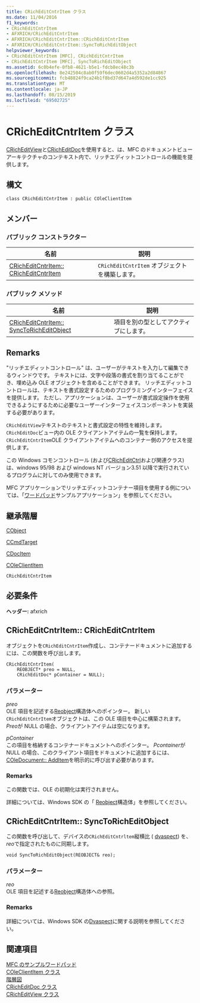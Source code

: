 ```yaml
---
title: CRichEditCntrItem クラス
ms.date: 11/04/2016
f1_keywords:
- CRichEditCntrItem
- AFXRICH/CRichEditCntrItem
- AFXRICH/CRichEditCntrItem::CRichEditCntrItem
- AFXRICH/CRichEditCntrItem::SyncToRichEditObject
helpviewer_keywords:
- CRichEditCntrItem [MFC], CRichEditCntrItem
- CRichEditCntrItem [MFC], SyncToRichEditObject
ms.assetid: 6c0b4efe-0fb8-4621-b5e1-fdcb8ec48c3b
ms.openlocfilehash: 8e242504c8ab0f59f6dec0602d4a5352a2d84867
ms.sourcegitcommit: fcb48824f9ca24b1f8bd37d647a4d592de1cc925
ms.translationtype: MT
ms.contentlocale: ja-JP
ms.lasthandoff: 08/15/2019
ms.locfileid: "69502725"
---
```

# <a name="cricheditcntritem-class"></a>CRichEditCntrItem クラス

[CRichEditView](../../mfc/reference/cricheditview-class.md)と[CRichEditDoc](../../mfc/reference/cricheditdoc-class.md)を使用すると、は、MFC のドキュメントビューアーキテクチャのコンテキスト内で、リッチエディットコントロールの機能を提供します。

## <a name="syntax"></a>構文

```
class CRichEditCntrItem : public COleClientItem
```

## <a name="members"></a>メンバー

### <a name="public-constructors"></a>パブリック コンストラクター

|名前|説明|
|----------|-----------------|
|[CRichEditCntrItem:: CRichEditCntrItem](#cricheditcntritem)|`CRichEditCntrItem` オブジェクトを構築します。|

### <a name="public-methods"></a>パブリック メソッド

|名前|説明|
|----------|-----------------|
|[CRichEditCntrItem:: SyncToRichEditObject](#synctoricheditobject)|項目を別の型としてアクティブにします。|

## <a name="remarks"></a>Remarks

"リッチエディットコントロール" は、ユーザーがテキストを入力して編集できるウィンドウです。 テキストには、文字や段落の書式を割り当てることができ、埋め込み OLE オブジェクトを含めることができます。 リッチエディットコントロールは、テキストを書式設定するためのプログラミングインターフェイスを提供します。 ただし、アプリケーションは、ユーザーが書式設定操作を使用できるようにするために必要なユーザーインターフェイスコンポーネントを実装する必要があります。

`CRichEditView`テキストのテキストと書式設定の特性を維持します。 `CRichEditDoc`ビュー内の OLE クライアントアイテムの一覧を保持します。 `CRichEditCntrItem`OLE クライアントアイテムへのコンテナー側のアクセスを提供します。

この Windows コモンコントロール (および[CRichEditCtrl](../../mfc/reference/cricheditctrl-class.md)および関連クラス) は、windows 95/98 および windows NT バージョン3.51 以降で実行されているプログラムに対してのみ使用できます。

MFC アプリケーションでリッチエディットコンテナー項目を使用する例については、「[ワードパッド](../../overview/visual-cpp-samples.md)サンプルアプリケーション」を参照してください。

## <a name="inheritance-hierarchy"></a>継承階層

[CObject](../../mfc/reference/cobject-class.md)

[CCmdTarget](../../mfc/reference/ccmdtarget-class.md)

[CDocItem](../../mfc/reference/cdocitem-class.md)

[COleClientItem](../../mfc/reference/coleclientitem-class.md)

`CRichEditCntrItem`

## <a name="requirements"></a>必要条件

**ヘッダー:** afxrich

##  <a name="cricheditcntritem"></a>CRichEditCntrItem:: CRichEditCntrItem

オブジェクトを`CRichEditCntrItem`作成し、コンテナードキュメントに追加するには、この関数を呼び出します。

```
CRichEditCntrItem(
    REOBJECT* preo = NULL,
    CRichEditDoc* pContainer = NULL);
```

### <a name="parameters"></a>パラメーター

*preo*<br/>
OLE 項目を記述する[Reobject](/windows/win32/api/richole/ns-richole-reobject)構造体へのポインター。 新しい`CRichEditCntrItem`オブジェクトは、この OLE 項目を中心に構築されます。 *Preo*が NULL の場合、クライアントアイテムは空になります。

*pContainer*<br/>
この項目を格納するコンテナードキュメントへのポインター。 *Pcontainer*が NULL の場合、このクライアント項目をドキュメントに追加するには、 [COleDocument:: AddItem](../../mfc/reference/coledocument-class.md#additem)を明示的に呼び出す必要があります。

### <a name="remarks"></a>Remarks

この関数では、OLE の初期化は実行されません。

詳細については、Windows SDK の「 [Reobject](/windows/win32/api/richole/ns-richole-reobject)構造体」を参照してください。

##  <a name="synctoricheditobject"></a>CRichEditCntrItem:: SyncToRichEditObject

この関数を呼び出して、デバイスの`CRichEditCntrltem`縦横比 ( [dvaspect](/windows/win32/api/wtypes/ne-wtypes-dvaspect)) を、 *reo*で指定されたものに同期します。

```
void SyncToRichEditObject(REOBJECT& reo);
```

### <a name="parameters"></a>パラメーター

*reo*<br/>
OLE 項目を記述する[Reobject](/windows/win32/api/richole/ns-richole-reobject)構造体への参照。

### <a name="remarks"></a>Remarks

詳細については、Windows SDK の[Dvaspect](/windows/win32/api/wtypes/ne-wtypes-dvaspect)に関する説明を参照してください。

## <a name="see-also"></a>関連項目

[MFC のサンプルワードパッド](../../overview/visual-cpp-samples.md)<br/>
[COleClientItem クラス](../../mfc/reference/coleclientitem-class.md)<br/>
[階層図](../../mfc/hierarchy-chart.md)<br/>
[CRichEditDoc クラス](../../mfc/reference/cricheditdoc-class.md)<br/>
[CRichEditView クラス](../../mfc/reference/cricheditview-class.md)
